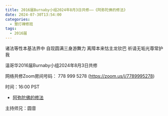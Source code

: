```yaml
---
title: 2016届Burnaby小组2024年8月3日共修——《阿弥陀佛的修法》
date: 2024-07-30T13:54:00
categories:
  - 慧灯禅修班
tags:
  - 2016届
---
```

诸法等性本基法界中 自现圆满三身游舞力 离障本来怙主龙钦巴 祈请无垢光尊常护我



温哥华2016届Burnaby小组2024年8月3日共修



网络共修Zoom房间号码： 778 999 5278 (<https://zoom.us/j/7789995278>)



时间：16:00 PST



* [阿弥陀佛的修法](https://fohuifayu.com/index.php/huideng-jiangtang/fofa-jianxiu/fofa-jianxiu-xilie/728-l11030?title=%E9%98%BF%E5%BC%A5%E9%99%80%E4%BD%9B%E4%BF%AE%E6%B3%95)


主持师兄：圆音
